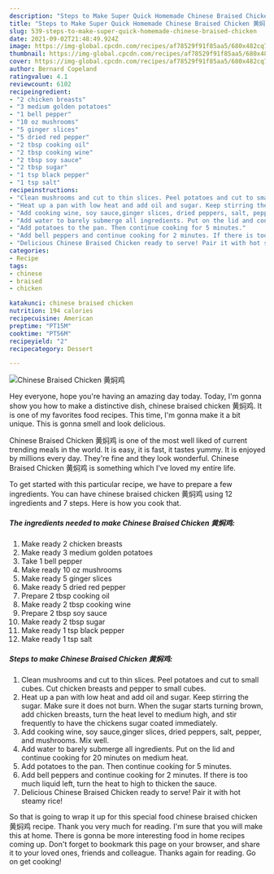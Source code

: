 ```yaml
---
description: "Steps to Make Super Quick Homemade Chinese Braised Chicken 黄焖鸡"
title: "Steps to Make Super Quick Homemade Chinese Braised Chicken 黄焖鸡"
slug: 539-steps-to-make-super-quick-homemade-chinese-braised-chicken
date: 2021-09-02T21:48:49.924Z
image: https://img-global.cpcdn.com/recipes/af78529f91f85aa5/680x482cq70/chinese-braised-chicken-黄焖鸡-recipe-main-photo.jpg
thumbnail: https://img-global.cpcdn.com/recipes/af78529f91f85aa5/680x482cq70/chinese-braised-chicken-黄焖鸡-recipe-main-photo.jpg
cover: https://img-global.cpcdn.com/recipes/af78529f91f85aa5/680x482cq70/chinese-braised-chicken-黄焖鸡-recipe-main-photo.jpg
author: Bernard Copeland
ratingvalue: 4.1
reviewcount: 6102
recipeingredient:
- "2 chicken breasts"
- "3 medium golden potatoes"
- "1 bell pepper"
- "10 oz mushrooms"
- "5 ginger slices"
- "5 dried red pepper"
- "2 tbsp cooking oil"
- "2 tbsp cooking wine"
- "2 tbsp soy sauce"
- "2 tbsp sugar"
- "1 tsp black pepper"
- "1 tsp salt"
recipeinstructions:
- "Clean mushrooms and cut to thin slices. Peel potatoes and cut to small cubes. Cut chicken breasts and pepper to small cubes."
- "Heat up a pan with low heat and add oil and sugar. Keep stirring the sugar. Make sure it does not burn. When the sugar starts turning brown, add chicken breasts, turn the heat level to medium high, and stir frequently to have the chickens sugar coated immediately."
- "Add cooking wine, soy sauce,ginger slices, dried peppers, salt, pepper, and mushrooms. Mix well."
- "Add water to barely submerge all ingredients. Put on the lid and continue cooking for 20 minutes on medium heat."
- "Add potatoes to the pan. Then continue cooking for 5 minutes."
- "Add bell peppers and continue cooking for 2 minutes. If there is too much liquid left, turn the heat to high to thicken the sauce."
- "Delicious Chinese Braised Chicken ready to serve! Pair it with hot steamy rice!"
categories:
- Recipe
tags:
- chinese
- braised
- chicken

katakunci: chinese braised chicken 
nutrition: 194 calories
recipecuisine: American
preptime: "PT15M"
cooktime: "PT56M"
recipeyield: "2"
recipecategory: Dessert

---
```



![Chinese Braised Chicken 黄焖鸡](https://img-global.cpcdn.com/recipes/af78529f91f85aa5/680x482cq70/chinese-braised-chicken-黄焖鸡-recipe-main-photo.jpg)

Hey everyone, hope you're having an amazing day today. Today, I'm gonna show you how to make a distinctive dish, chinese braised chicken 黄焖鸡. It is one of my favorites food recipes. This time, I'm gonna make it a bit unique. This is gonna smell and look delicious.

Chinese Braised Chicken 黄焖鸡 is one of the most well liked of current trending meals in the world. It is easy, it is fast, it tastes yummy. It is enjoyed by millions every day. They're fine and they look wonderful. Chinese Braised Chicken 黄焖鸡 is something which I've loved my entire life.




To get started with this particular recipe, we have to prepare a few ingredients. You can have chinese braised chicken 黄焖鸡 using 12 ingredients and 7 steps. Here is how you cook that.

<!--inarticleads1-->

##### The ingredients needed to make Chinese Braised Chicken 黄焖鸡:

1. Make ready 2 chicken breasts
1. Make ready 3 medium golden potatoes
1. Take 1 bell pepper
1. Make ready 10 oz mushrooms
1. Make ready 5 ginger slices
1. Make ready 5 dried red pepper
1. Prepare 2 tbsp cooking oil
1. Make ready 2 tbsp cooking wine
1. Prepare 2 tbsp soy sauce
1. Make ready 2 tbsp sugar
1. Make ready 1 tsp black pepper
1. Make ready 1 tsp salt




<!--inarticleads2-->

##### Steps to make Chinese Braised Chicken 黄焖鸡:

1. Clean mushrooms and cut to thin slices. Peel potatoes and cut to small cubes. Cut chicken breasts and pepper to small cubes.
1. Heat up a pan with low heat and add oil and sugar. Keep stirring the sugar. Make sure it does not burn. When the sugar starts turning brown, add chicken breasts, turn the heat level to medium high, and stir frequently to have the chickens sugar coated immediately.
1. Add cooking wine, soy sauce,ginger slices, dried peppers, salt, pepper, and mushrooms. Mix well.
1. Add water to barely submerge all ingredients. Put on the lid and continue cooking for 20 minutes on medium heat.
1. Add potatoes to the pan. Then continue cooking for 5 minutes.
1. Add bell peppers and continue cooking for 2 minutes. If there is too much liquid left, turn the heat to high to thicken the sauce.
1. Delicious Chinese Braised Chicken ready to serve! Pair it with hot steamy rice!




So that is going to wrap it up for this special food chinese braised chicken 黄焖鸡 recipe. Thank you very much for reading. I'm sure that you will make this at home. There is gonna be more interesting food in home recipes coming up. Don't forget to bookmark this page on your browser, and share it to your loved ones, friends and colleague. Thanks again for reading. Go on get cooking!
